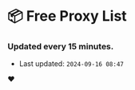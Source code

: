 # :package: Free Proxy List
### Updated every 15 minutes.

- Last updated: `2024-09-16 08:47`

:heart:
